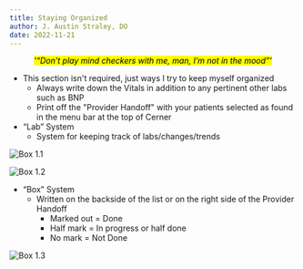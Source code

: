 ```yaml
---
title: Staying Organized
author: J. Austin Straley, DO
date: 2022-11-21
---
```


*<center><mark>'“Don’t play mind checkers with me, man, I’m not in the mood”'</mark></center>*

- This section isn't required, just ways I try to keep myself organized
    - Always write down the Vitals in addition to any pertinent other labs such as BNP
    - Print off the "Provider Handoff" with your patients selected as found in the menu bar at the top of Cerner
- “Lab” System
    - System for keeping track of labs/changes/trends <br>

![Box 1.1](/assets/images/internguidepages/1.3/1.3.3-picture1.png)
        <br>

![Box 1.2](/assets/images/internguidepages/1.3/1.3.3-picture2.png)
        <br>

- “Box” System
    - Written on the backside of the list or on the right side of the Provider Handoff
        - Marked out = Done
        - Half mark = In progress or half done
        - No mark = Not Done <br>

![Box 1.3](/assets/images/internguidepages/1.3/1.3.3-picture3.png)
        <br>

